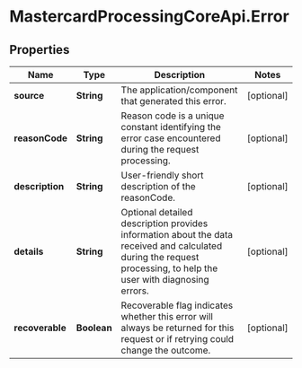 # MastercardProcessingCoreApi.Error

## Properties

Name | Type | Description | Notes
------------ | ------------- | ------------- | -------------
**source** | **String** | The application/component that generated this error. | [optional] 
**reasonCode** | **String** | Reason code is a unique constant identifying the error case encountered during the request processing.  | [optional] 
**description** | **String** | User-friendly short description of the reasonCode.  | [optional] 
**details** | **String** | Optional detailed description provides information about the data received and calculated during the request processing, to help the user with diagnosing errors.  | [optional] 
**recoverable** | **Boolean** | Recoverable flag indicates whether this error will always be returned for this request or if retrying could change the outcome.  | [optional] 


